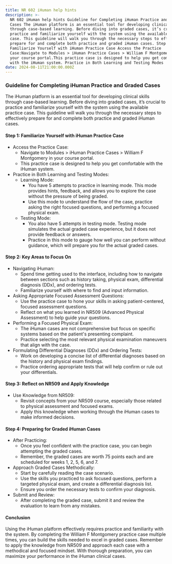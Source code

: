 ```yaml
---
title: NR 602 iHuman help hints
description: >-
  NR 602 iHuman help hints Guideline for Completing iHuman Practice and Graded
  Cases The iHuman platform is an essential tool for developing clinical skills
  through case-based learning. Before diving into graded cases, it’s crucial to
  practice and familiarize yourself with the system using the available practice
  case. This guideline will walk you through the necessary steps to effectively
  prepare for and complete both practice and graded iHuman cases. Step 1:
  Familiarize Yourself with iHuman Practice Case Access the Practice
  Case:Navigate to Modules > iHuman Practice Cases > William F Montgomery in
  your course portal.This practice case is designed to help you get comfortable
  with the iHuman system. Practice in Both Learning and Testing Modes
date: 2024-08-11T21:00:00.000Z
---
```


### Guideline for Completing iHuman Practice and Graded Cases

The iHuman platform is an essential tool for developing clinical skills through case-based learning. Before diving into graded cases, it’s crucial to practice and familiarize yourself with the system using the available practice case. This guideline will walk you through the necessary steps to effectively prepare for and complete both practice and graded iHuman cases.

#### Step 1: Familiarize Yourself with iHuman Practice Case

* Access the Practice Case:
  * Navigate to Modules > iHuman Practice Cases > William F Montgomery in your course portal.
  * This practice case is designed to help you get comfortable with the iHuman system.
* Practice in Both Learning and Testing Modes:
  * Learning Mode:
    * You have 5 attempts to practice in learning mode. This mode provides hints, feedback, and allows you to explore the case without the pressure of being graded.
    * Use this mode to understand the flow of the case, practice asking the right focused questions, and performing a focused physical exam.
  * Testing Mode:
    * You also have 5 attempts in testing mode. Testing mode simulates the actual graded case experience, but it does not provide feedback or answers.
    * Practice in this mode to gauge how well you can perform without guidance, which will prepare you for the actual graded cases.

#### Step 2: Key Areas to Focus On

* Navigating iHuman:
  * Spend time getting used to the interface, including how to navigate between sections such as history taking, physical exam, differential diagnosis (DDx), and ordering tests.
  * Familiarize yourself with where to find and input information.
* Asking Appropriate Focused Assessment Questions:
  * Use the practice case to hone your skills in asking patient-centered, focused assessment questions.
  * Reflect on what you learned in NR509 (Advanced Physical Assessment) to help guide your questions.
* Performing a Focused Physical Exam:
  * The iHuman cases are not comprehensive but focus on specific systems based on the patient's presenting complaint.
  * Practice selecting the most relevant physical examination maneuvers that align with the case.
* Formulating Differential Diagnoses (DDx) and Ordering Tests:
  * Work on developing a concise list of differential diagnoses based on the history and physical exam findings.
  * Practice ordering appropriate tests that will help confirm or rule out your differentials.

#### Step 3: Reflect on NR509 and Apply Knowledge

* Use Knowledge from NR509:
  * Revisit concepts from your NR509 course, especially those related to physical assessment and focused exams.
  * Apply this knowledge when working through the iHuman cases to make informed decisions.

#### Step 4: Preparing for Graded iHuman Cases

* After Practicing:
  * Once you feel confident with the practice case, you can begin attempting the graded cases.
  * Remember, the graded cases are worth 75 points each and are scheduled for weeks 1, 2, 5, 6, and 7.
* Approach Graded Cases Methodically:
  * Start by carefully reading the case scenario.
  * Use the skills you practiced to ask focused questions, perform a targeted physical exam, and create a differential diagnosis list.
  * Ensure you order the necessary tests to confirm your diagnosis.
* Submit and Review:
  * After completing the graded case, submit it and review the evaluation to learn from any mistakes.

#### Conclusion

Using the iHuman platform effectively requires practice and familiarity with the system. By completing the William F Montgomery practice case multiple times, you can build the skills needed to excel in graded cases. Remember to apply the knowledge from NR509 and approach each case with a methodical and focused mindset. With thorough preparation, you can maximize your performance in the iHuman clinical cases.

